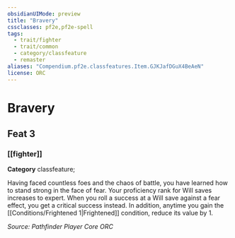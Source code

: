 ```yaml
---
obsidianUIMode: preview
title: "Bravery"
cssclasses: pf2e,pf2e-spell
tags:
  - trait/fighter
  - trait/common
  - category/classfeature
  - remaster
aliases: "Compendium.pf2e.classfeatures.Item.GJKJafDGuX4BeAeN"
license: ORC
---
```

# Bravery
## Feat 3
### [[fighter]]

**Category** classfeature; 




Having faced countless foes and the chaos of battle, you have learned how to stand strong in the face of fear. Your proficiency rank for Will saves increases to expert. When you roll a success at a Will save against a fear effect, you get a critical success instead. In addition, anytime you gain the [[Conditions/Frightened 1|Frightened]] condition, reduce its value by 1.

*Source: Pathfinder Player Core*
*ORC*